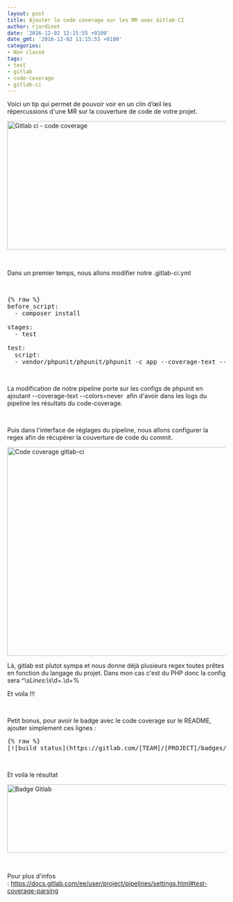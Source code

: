 ```yaml
---
layout: post
title: Ajouter le code coverage sur les MR avec Gitlab-CI
author: rjardinet
date: '2016-12-02 12:15:55 +0100'
date_gmt: '2016-12-02 11:15:55 +0100'
categories:
- Non classé
tags:
- test
- gitlab
- code-coverage
- gitlab-ci
---
```


Voici un tip qui permet de pouvoir voir en un clin d’œil les répercussions d'une MR sur la couverture de code de votre projet.

<!--more-->

<a href="http://blog.eleven-labs.com/wp-content/uploads/2016/11/Sans-titre.png"><img class=" wp-image-2663 aligncenter" src="http://blog.eleven-labs.com/wp-content/uploads/2016/11/Sans-titre-300x83.png" alt="Gitlab ci - code coverage" width="1074" height="297" /></a>

&nbsp;

Dans un premier temps, nous allons modifier notre .gitlab-ci.yml

&nbsp;

<pre class="lang:yaml decode:true ">
{% raw %}
before_script:
  - composer install

stages:
  - test

test:
  script:
  - vendor/phpunit/phpunit/phpunit -c app --coverage-text --colors=never{% endraw %}
</pre>

&nbsp;

La modification de notre pipeline porte sur les configs de phpunit en ajoutant <span class="lang:yaml decode:true crayon-inline ">--coverage-text --colors=never</span>  afin d'avoir dans les logs du pipeline les résultats du code-coverage.

&nbsp;

Puis dans l'interface de réglages du pipeline, nous allons configurer la regex afin de récupérer la couverture de code du commit.

<a href="http://blog.eleven-labs.com/wp-content/uploads/2016/11/Sans-titre-1.png"><img class=" wp-image-2672 aligncenter" src="http://blog.eleven-labs.com/wp-content/uploads/2016/11/Sans-titre-1-300x137.png" alt="Code coverage gitlab-ci" width="1056" height="482" /></a>

Là, gitlab est plutot sympa et nous donne déjà plusieurs regex toutes prêtes en fonction du langage du projet. Dans mon cas c'est du PHP donc la config sera <span class="lang:default decode:true crayon-inline  ">^\s*Lines:\s*\d+.\d+\%</span>

Et voila !!!

&nbsp;

Petit bonus, pour avoir le badge avec le code coverage sur le README, ajouter simplement ces lignes :

<pre class="lang:default decode:true ">
{% raw %}
[![build status](https://gitlab.com/[TEAM]/[PROJECT]/badges/master/build.svg)](https://gitlab.com/[TEAM]/[PROJECT]/commits/master){% endraw %}
</pre>

&nbsp;

Et voila le résultat

<a href="http://blog.eleven-labs.com/wp-content/uploads/2016/11/Sans-titre-2.png"><img class=" wp-image-2684 aligncenter" src="http://blog.eleven-labs.com/wp-content/uploads/2016/11/Sans-titre-2-300x45.png" alt="Badge Gitlab" width="1053" height="158" /></a>

&nbsp;

Pour plus d'infos : <a href="https://docs.gitlab.com/ee/user/project/pipelines/settings.html#test-coverage-parsing">https://docs.gitlab.com/ee/user/project/pipelines/settings.html#test-coverage-parsing</a>

&nbsp;

&nbsp;


